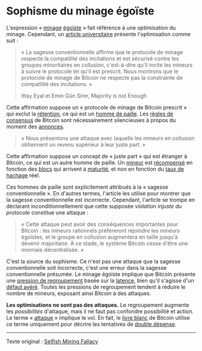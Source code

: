 Sophisme du minage égoïste
==========================

L'expression « [minage](ch101-glossary.md#mine) [égoïste](ch101-glossary.md#égoïste) » fait référence à une *optimisation* du minage. Cependant, un [article universitaire](https://www.cs.cornell.edu/~ie53/publications/btcProcFC.pdf) présente l'optimisation comme suit :

> « La sagesse conventionnelle affirme que le protocole de minage respecte la compatilité des incitations et est sécurisé contre les groupes minoritaires en collusion, c'est-à-dire qu'il incite les mineurs à suivre le protocole tel qu'il est prescrit. Nous montrons que le protocole de minage de Bitcoin ne respecte pas la constrainte de compatilité des incitations. »
>
> Ittay Eyal et Emin Gün Sirer, Majority is not Enough

Cette affirmation suppose un « protocole de minage de Bitcoin prescrit » qui exclut la [rétention](ch101-glossary.md#rétention), ce qui est un [homme de paille](https://fr.wikipedia.org/wiki/%C3%89pouvantail_(rh%C3%A9torique)). Les [règles de consensus](ch101-glossary.md#règles-de-consensus) de Bitcoin sont nécessairement silencieuses à propos du moment des [annonces](ch101-glossary.md#annonce).

> « Nous présentons une attaque avec laquelle les mineurs en collusion obtiennent un revenu supérieur à leur juste part. »

Cette affirmation suppose un concept de « juste part » qui est étranger à Bitcoin, ce qui est un autre homme de paille. Un [mineur](ch101-glossary.md#mineur) est [récompensé](ch101-glossary.md#récompense) en fonction des [blocs](ch101-glossary.md#bloc) qui arrivent à [maturité](ch101-glossary.md#maturité), et non en fonction du [taux de hachage](ch101-glossary.md#taux-de-hachage) réel.

Ces hommes de paille sont explicitement attribués à la « sagesse conventionnelle ». En d'autres termes, l'article les utilise pour montrer que la sagesse conventionnelle est incorrecte. Cependant, l'article se trompe en déclarant inconditionnellement que cette supposée *violation injuste du protocole* constitue une attaque :

> « Cette attaque peut avoir des conséquences importantes pour Bitcoin : les mineurs rationnels préféreront rejoindre les mineurs égoïstes, et le groupe en collusion augmentera en taille jusqu'à devenir majoritaire. À ce stade, le système Bitcoin cesse d'être une monnaie décentralisée. »

C'est la source du sophisme. Ce n'est pas une attaque que la sagesse conventionnelle soit incorrecte, c'est une erreur dans la sagesse conventionnelle présumée. Le minage égoïste implique que Bitcoin présente une [pression de regroupement](ch039-pooling-pressure-risk.md) basée sur la [latence](ch101-glossary.md#latence), bien qu'il s'agisse d'un [défaut avéré](ch036-proximity-premium-flaw.md). Toutes les pressions de regroupement tendent à réduire le nombre de mineurs, exposant ainsi Bitcoin à des attaques.

**Les optimisations ne sont pas des attaques.** Le regroupement augmente les *possibilités* d'attaque, mais il ne faut pas confondre possibilité et action. Le terme « [attaque](ch101-glossary.md#attaque) » implique le vol. En fait, le [livre blanc](https://bitcoin.org/bitcoin.pdf) de Bitcoin utilise ce terme uniquement pour décrire les tentatives de [double dépense](ch101-glossary.md#double-dépense).

---

Texte original : [Selfish Mining Fallacy](https://github.com/libbitcoin/libbitcoin-system/wiki/Selfish-Mining-Fallacy)